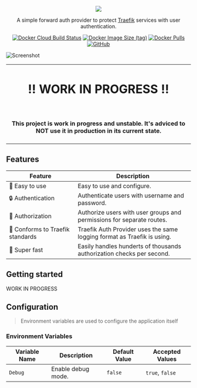 <p align="center"><img src="https://user-images.githubusercontent.com/31022056/188273308-e301fb31-29d0-4372-a869-a8064716fd09.png" /></p>

<p align="center">A simple forward auth provider to protect <a href="https://traefik.io/traefik/">Traefik</a> services with user authentication.</p>

<p align="center">
<a href="https://hub.docker.com/r/marvinjwendt/traefik-auth-provider"><img alt="Docker Cloud Build Status" src="https://img.shields.io/docker/cloud/build/marvinjwendt/traefik-auth-provider?style=flat-square"></a>
<a href="https://hub.docker.com/r/marvinjwendt/traefik-auth-provider"><img alt="Docker Image Size (tag)" src="https://img.shields.io/docker/image-size/marvinjwendt/traefik-auth-provider/latest?style=flat-square"></a>
<a href="https://hub.docker.com/r/marvinjwendt/traefik-auth-provider"><img alt="Docker Pulls" src="https://img.shields.io/docker/pulls/marvinjwendt/traefik-auth-provider?style=flat-square"></a>
<a href="https://github.com/MarvinJWendt/traefik-auth-provider/blob/main/LICENCE"><img alt="GitHub" src="https://img.shields.io/github/license/MarvinJWendt/traefik-auth-provider?style=flat-square"></a>
</p>

![Screenshot](https://user-images.githubusercontent.com/31022056/188281754-ebe3e6f8-b92c-4155-8683-896ad8e86c65.png)

<p align="center">
<table>
<tbody>
<td align="center">
<img width="2000" height="0" /><br>
<h1>‼️ WORK IN PROGRESS ‼️</h1><br>
<h4>This project is work in progress and <b>unstable</b>. It's adviced to NOT use it in production in its current state.</h4>
<img width="2000" height="0" />
</td>
</tbody>
</table>
</p>

## Features

| Feature                          | Description                                                             |
|----------------------------------|-------------------------------------------------------------------------|
| 🧸 Easy to use                   | Easy to use and configure.                                              | 
| 🔒 Authentication                | Authenticate users with username and password.                          |
| 📝 Authorization                 | Authorize users with user groups and permissions for separate routes.   |
| 💙 Conforms to Traefik standards | Traefik Auth Provider uses the same logging format as Traefik is using. |
| 🚄 Super fast                    | Easily handles hunderts of thousands authorization checks per second.   |

## Getting started

WORK IN PROGRESS

## Configuration

> Environment variables are used to configure the application itself

### Environment Variables

| Variable Name | Description              | Default Value | Accepted Values   |
|---------------|--------------------------|---------------|-------------------|
| `Debug`       | Enable debug mode.       | `false`       | `true`, `false`   |

